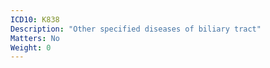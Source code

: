 ```yaml
---
ICD10: K838
Description: "Other specified diseases of biliary tract"
Matters: No
Weight: 0
---
```


